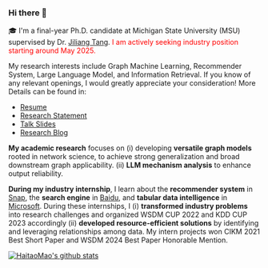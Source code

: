 ### Hi there 👋 

🎓 I'm a final-year Ph.D. candidate at Michigan State University (MSU) supervised by Dr. [Jiliang Tang](http://www.cse.msu.edu/~tangjili/index.html). <font color="red">I am actively seeking industry position starting around May 2025.</font> 

My research interests include Graph Machine Learning, Recommender System, Large Language Model, and Information Retrieval. If you know of any relevant openings, I would greatly appreciate your consideration! More Details can be found in:

- [Resume](https://drive.google.com/file/d/1mQguPsi5dnD9vnwu1Fz9DWOG1Sdg8ShQ/view?usp=sharing)
- [Research Statement](https://drive.google.com/file/d/1DycBQkBdTCmZOWh9WHNo6gNrALHmDLfe/view?usp=sharing)
- [Talk Slides](https://drive.google.com/file/d/1RSfGXJAC11c3wc9Gduqg-SoMJ8qfbh7N/view?usp=sharing)
- [Research Blog](https://haitaomao.github.io/categories/ResearchSummary/)

**My academic research** focuses on (i) developing **versatile graph models** rooted in network science, to achieve strong generalization and broad downstream graph applicability. (ii) **LLM mechanism analysis** to enhance output reliability.

**During my industry internship**, I learn about the **recommender system** in [Snap](https://research.snap.com/team/user-modeling-and-personalization.html), the **search engine** in [Baidu](https://searchscience.baidu.com/), and **tabular data intelligence** in [Microsoft](https://www.microsoft.com/en-us/research/group/data-knowledge-intelligence/). During these internships, I (i) **transformed industry problems** into research challenges and organized WSDM CUP 2022 and KDD CUP 2023 accordingly (ii) **developed resource-efficient solutions** by identifying and leveraging relationships among data. My intern projects won CIKM 2021 Best Short Paper and WSDM 2024 Best Paper Honorable Mention. 

[![HaitaoMao's github stats](https://github-readme-stats.vercel.app/api?username=HaitaoMao&show_icons=true)](https://github-readme-stats.vercel.app/api?username=HaitaoMao&show_icons=true)

<!--
**huanhuqueyue/huanhuqueyue** is a ✨ _special_ ✨ repository because its `README.md` (this file) appears on your GitHub profile.

Here are some ideas to get you started:

- 🔭 I’m currently working on ...
- 🌱 I’m currently learning ...
- 👯 I’m looking to collaborate on ...
- 🤔 I’m looking for help with ...
- 💬 Ask me about ...
- 📫 How to reach me: ...
- 😄 Pronouns: ...
- ⚡ Fun fact: ...
-->
